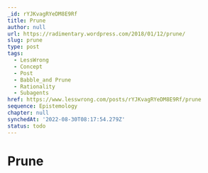 ```yaml
---
_id: rYJKvagRYeDM8E9Rf
title: Prune
author: null
url: https://radimentary.wordpress.com/2018/01/12/prune/
slug: prune
type: post
tags:
  - LessWrong
  - Concept
  - Post
  - Babble_and Prune
  - Rationality
  - Subagents
href: https://www.lesswrong.com/posts/rYJKvagRYeDM8E9Rf/prune
sequence: Epistemology
chapter: null
synchedAt: '2022-08-30T08:17:54.279Z'
status: todo
---
```


# Prune
